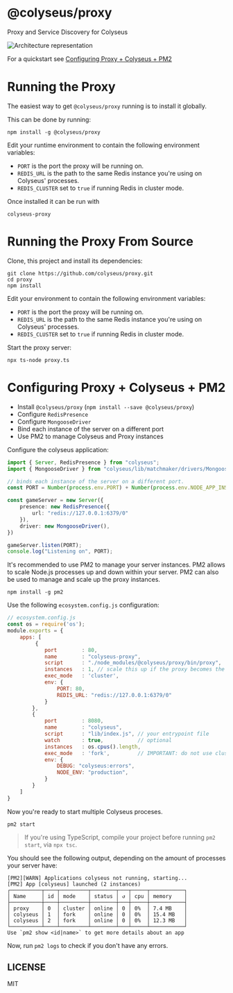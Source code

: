 # @colyseus/proxy

Proxy and Service Discovery for Colyseus

<img src="architecture.png?raw=true" alt="Architecture representation" />

For a quickstart see [Configuring Proxy + Colyseus + PM2](#configuring-proxy--colyseus--pm2)

# Running the Proxy

The easiest way to get `@colyseus/proxy` running is to install it globally.

This can be done by running:

```
npm install -g @colyseus/proxy
```

Edit your runtime environment to contain the following environment variables:

- `PORT` is the port the proxy will be running on.
- `REDIS_URL` is the path to the same Redis instance you're using on Colyseus' processes.
- `REDIS_CLUSTER` set to `true` if running Redis in cluster mode.

Once installed it can be run with

```
colyseus-proxy
```

# Running the Proxy From Source

Clone, this project and install its dependencies:

```
git clone https://github.com/colyseus/proxy.git
cd proxy
npm install
```

Edit your environment to contain the following environment variables:

- `PORT` is the port the proxy will be running on.
- `REDIS_URL` is the path to the same Redis instance you're using on Colyseus' processes.
- `REDIS_CLUSTER` set to `true` if running Redis in cluster mode.

Start the proxy server:

```
npx ts-node proxy.ts
```

# Configuring Proxy + Colyseus + PM2

- Install `@colyseus/proxy` (`npm install --save @colyseus/proxy`)
- Configure `RedisPresence`
- Configure `MongooseDriver`
- Bind each instance of the server on a different port
- Use PM2 to manage Colyseus and Proxy instances

Configure the colyseus application:

```typescript
import { Server, RedisPresence } from "colyseus";
import { MongooseDriver } from "colyseus/lib/matchmaker/drivers/MongooseDriver"

// binds each instance of the server on a different port.
const PORT = Number(process.env.PORT) + Number(process.env.NODE_APP_INSTANCE);

const gameServer = new Server({
    presence: new RedisPresence({
        url: "redis://127.0.0.1:6379/0"
    }),
    driver: new MongooseDriver(),
})

gameServer.listen(PORT);
console.log("Listening on", PORT);
```

It's recommended to use PM2 to manage your server instances. PM2 allows to scale
Node.js processes up and down within your server.
PM2 can also be used to manage and scale up the proxy instances.

```
npm install -g pm2
```

Use the following `ecosystem.config.js` configuration:

```javascript
// ecosystem.config.js
const os = require('os');
module.exports = {
    apps: [
         {
            port        : 80,
            name        : "colyseus-proxy",
            script      : "./node_modules/@colyseus/proxy/bin/proxy",
            instances   : 1, // scale this up if the proxy becomes the bottleneck
            exec_mode   : 'cluster',
            env: {
                PORT: 80,
                REDIS_URL: "redis://127.0.0.1:6379/0"
            }
        },
        {
            port        : 8080,
            name        : "colyseus",
            script      : "lib/index.js", // your entrypoint file
            watch       : true,           // optional
            instances   : os.cpus().length,
            exec_mode   : 'fork',         // IMPORTANT: do not use cluster mode.
            env: {
                DEBUG: "colyseus:errors",
                NODE_ENV: "production",
            }
        }
    ]
}
```

Now you're ready to start multiple Colyseus proceses.

```
pm2 start
```

> If you're using TypeScript, compile your project before running `pm2 start`,
> via `npx tsc`.

You should see the following output, depending on the amount of processes your
server have:

```
[PM2][WARN] Applications colyseus not running, starting...
[PM2] App [colyseus] launched (2 instances)
┌──────────┬────┬─────────┬────────┬───┬─────┬───────────┐
│ Name     │ id │ mode    │ status │ ↺ │ cpu │ memory    │
├──────────┼────┼─────────┼────────┼───┼─────┼───────────┤
│ proxy    │ 0  │ cluster │ online │ 0 │ 0%  │ 7.4 MB    │
│ colyseus │ 1  │ fork    │ online │ 0 │ 0%  │ 15.4 MB   │
│ colyseus │ 2  │ fork    │ online │ 0 │ 0%  │ 12.3 MB   │
└──────────┴────┴─────────┴────────┴───┴─────┴───────────┘
Use `pm2 show <id|name>` to get more details about an app
```

Now, run `pm2 logs` to check if you don't have any errors.


## LICENSE

MIT
